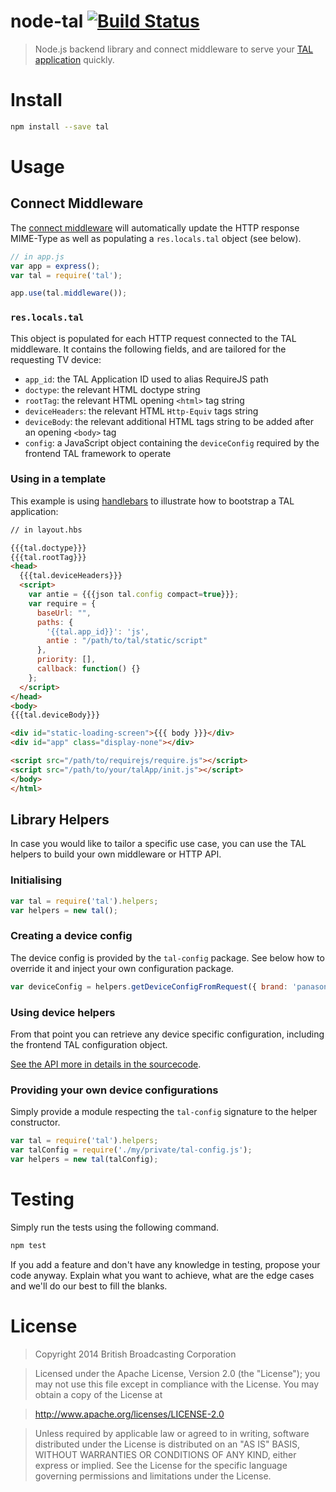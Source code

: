 # node-tal [![Build Status](https://travis-ci.org/bbcrd/node-tal.png?branch=master)](https://travis-ci.org/bbcrd/node-tal)

> Node.js backend library and connect middleware to serve your [TAL application](http://fmtvp.github.io/tal/) quickly.

# Install

```bash
npm install --save tal
```

# Usage

## Connect Middleware

The [connect middleware](http://www.senchalabs.org/connect/) will automatically update the HTTP response
MIME-Type as well as populating a `res.locals.tal` object (see below).

```js
// in app.js
var app = express();
var tal = require('tal');

app.use(tal.middleware());
```

### `res.locals.tal`

This object is populated for each HTTP request connected to the TAL middleware. It contains the following fields,
and are tailored for the requesting TV device:

 * `app_id`: the TAL Application ID used to alias RequireJS path
 * `doctype`: the relevant HTML doctype string
 * `rootTag`: the relevant HTML opening `<html>` tag string
 * `deviceHeaders`: the relevant HTML `Http-Equiv` tags string
 * `deviceBody`: the relevant additional HTML tags string to be added after an opening `<body>` tag
 * `config`: a JavaScript object containing the `deviceConfig` required by the frontend TAL framework to operate

### Using in a template

This example is using [handlebars](http://handlebarsjs.com/) to illustrate how to bootstrap a TAL application:

```html
// in layout.hbs

{{{tal.doctype}}}
{{{tal.rootTag}}}
<head>
  {{{tal.deviceHeaders}}}
  <script>
    var antie = {{{json tal.config compact=true}}};
    var require = {
      baseUrl: "",
      paths: {
        '{{tal.app_id}}': 'js',
        antie : "/path/to/tal/static/script"
      },
      priority: [],
      callback: function() {}
    };
  </script>
</head>
<body>
{{{tal.deviceBody}}}

<div id="static-loading-screen">{{{ body }}}</div>
<div id="app" class="display-none"></div>

<script src="/path/to/requirejs/require.js"></script>
<script src="/path/to/your/talApp/init.js"></script>
</body>
</html>
```

## Library Helpers

In case you would like to tailor a specific use case, you can use the TAL helpers to build your own middleware or HTTP API.

### Initialising

```js
var tal = require('tal').helpers;
var helpers = new tal();
```

### Creating a device config

The device config is provided by the `tal-config` package. See below how to override it and inject your own configuration package.

```js
var deviceConfig = helpers.getDeviceConfigFromRequest({ brand: 'panasonic', model: 'tv_2013' });
```

### Using device helpers

From that point you can retrieve any device specific configuration, including the frontend TAL configuration object.

[See the API more in details in the sourcecode](lib/helpers.js).

### Providing your own device configurations

Simply provide a module respecting the `tal-config` signature to the helper constructor.

```js
var tal = require('tal').helpers;
var talConfig = require('./my/private/tal-config.js');
var helpers = new tal(talConfig);
```

# Testing

Simply run the tests using the following command.

```bash
npm test
```

If you add a feature and don't have any knowledge in testing, propose your code anyway. Explain what you want to achieve,
what are the edge cases and we'll do our best to fill the blanks.

# License

> Copyright 2014 British Broadcasting Corporation

> Licensed under the Apache License, Version 2.0 (the "License"); you may not use this file except in compliance with the License.
> You may obtain a copy of the License at

> http://www.apache.org/licenses/LICENSE-2.0

> Unless required by applicable law or agreed to in writing, software distributed under the License is distributed on an "AS IS" BASIS, WITHOUT WARRANTIES OR CONDITIONS OF ANY KIND, either express or implied.
> See the License for the specific language governing permissions and limitations under the License.